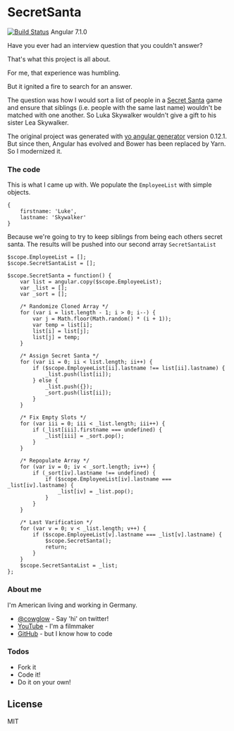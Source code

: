 # SecretSanta

[![Build Status](https://travis-ci.org/cowglow/SecretSanta.svg?branch=master)](https://travis-ci.org/cowglow/SecretSanta)
Angular 7.1.0

Have you ever had an interview question that you couldn't answer?

That's what this project is all about.

For me, that experience was humbling.

But it ignited a fire to search for an answer.

The question was how I would sort a list of people in a [Secret Santa](https://en.wikipedia.org/wiki/Secret_Santa) game and 
ensure that siblings (i.e. people with the same last name) wouldn't be matched with one another. So Luka Skywalker 
wouldn't give a gift to his sister Lea Skywalker.

The original project was generated with [yo angular generator](https://github.com/yeoman/generator-angular)
version 0.12.1. But since then, Angular has evolved and Bower has been replaced by Yarn. So I modernized it.

### The code
This is what I came up with. We populate the `EmployeeList` with simple objects.
```
{
    firstname: 'Luke',
    lastname: 'Skywalker'
}
```
Because we're going to try to keep siblings from being each others secret santa. The results will be pushed into our 
second array `SecretSantaList`


```
$scope.EmployeeList = [];
$scope.SecretSantaList = [];

$scope.SecretSanta = function() {
    var list = angular.copy($scope.EmployeeList);
    var _list = [];
    var _sort = [];

    /* Randomize Cloned Array */
    for (var i = list.length - 1; i > 0; i--) {
        var j = Math.floor(Math.random() * (i + 1));
        var temp = list[i];
        list[i] = list[j];
        list[j] = temp;
    }

    /* Assign Secret Santa */
    for (var ii = 0; ii < list.length; ii++) {
        if ($scope.EmployeeList[ii].lastname !== list[ii].lastname) {
            _list.push(list[ii]);
        } else {
            _list.push({});
            _sort.push(list[ii]);
        }
    }

    /* Fix Empty Slots */
    for (var iii = 0; iii < _list.length; iii++) {
        if (_list[iii].firstname === undefined) {
            _list[iii] = _sort.pop();
        }
    }

    /* Repopulate Array */
    for (var iv = 0; iv < _sort.length; iv++) {
        if (_sort[iv].lastname !== undefined) {
            if ($scope.EmployeeList[iv].lastname === _list[iv].lastname) {
                _list[iv] = _list.pop();
            }
        } 
    }

    /* Last Varification */
    for (var v = 0; v < _list.length; v++) {
        if ($scope.EmployeeList[v].lastname === _list[v].lastname) {
            $scope.SecretSanta();
            return;
        }
    }
    $scope.SecretSantaList = _list;
};
```

### About me

I'm American living and working in Germany.

* [@cowglow](https://twitter.com/cowglow) - Say 'hi' on twitter!
* [YouTube](https://youtube.com/c/cowglow) - I'm a filmmaker
* [GitHub](https://github.com/cowglow) - but I know how to code


### Todos

 - Fork it
 - Code it!
 - Do it on your own!

License
----

MIT

